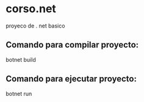 # corso.net
proyeco de . net basico
## Comando para compilar proyecto:
botnet build

## Comando para ejecutar proyecto:
botnet run


